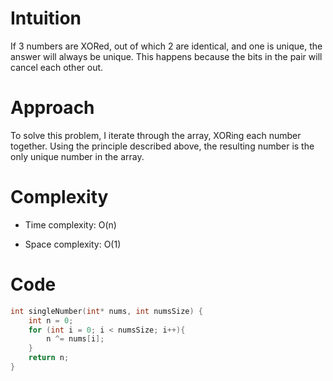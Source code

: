 # Intuition
If 3 numbers are XORed, out of which 2 are identical, and one is unique, the answer will always be unique. This happens because the bits in the pair will cancel each other out.

# Approach
To solve this problem, I iterate through the array, XORing each number together. Using the principle described above, the resulting number is the only unique number in the array.

# Complexity
- Time complexity:
O(n)

- Space complexity:
O(1)

# Code
```c
int singleNumber(int* nums, int numsSize) {
    int n = 0;
    for (int i = 0; i < numsSize; i++){
        n ^= nums[i];
    }
    return n;
}
```
